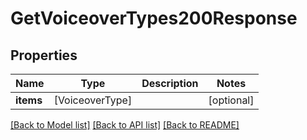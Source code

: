# GetVoiceoverTypes200Response

## Properties
Name | Type | Description | Notes
------------ | ------------- | ------------- | -------------
**items** | [VoiceoverType] |  | [optional] 

[[Back to Model list]](../README.md#documentation-for-models) [[Back to API list]](../README.md#documentation-for-api-endpoints) [[Back to README]](../README.md)


